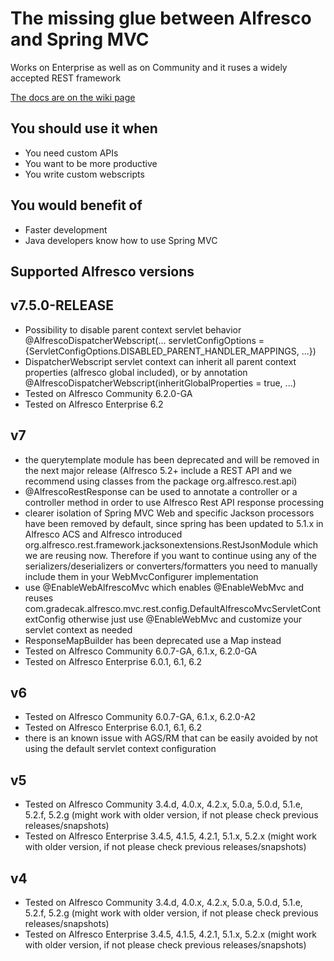 The missing glue between Alfresco and Spring MVC
===
Works on Enterprise as well as on Community and it ruses a widely accepted REST framework

[The docs are on the wiki page](https://github.com/dgradecak/alfresco-mvc/wiki)

You should use it when
-
- You need custom APIs
- You want to be more productive
- You write custom webscripts

You would benefit of
-
- Faster development
- Java developers know how to use Spring MVC


Supported Alfresco versions
----
v7.5.0-RELEASE
-
- Possibility to disable parent context servlet behavior @AlfrescoDispatcherWebscript(... servletConfigOptions = {ServletConfigOptions.DISABLED_PARENT_HANDLER_MAPPINGS, ...})
- DispatcherWebscript servlet context can inherit all parent context properties (alfresco global included), or by annotation @AlfrescoDispatcherWebscript(inheritGlobalProperties = true, ...)  
- Tested on Alfresco Community 6.2.0-GA
- Tested on Alfresco Enterprise  6.2

v7
-
- the querytemplate module has been deprecated and will be removed in the next major release (Alfresco 5.2+ include a REST API and we recommend using classes from the package org.alfresco.rest.api)
- @AlfrescoRestResponse can be used to annotate a controller or a controller method in order to use Alfresco Rest API response processing
- clearer isolation of Spring MVC Web and specific Jackson processors have been removed by default, since spring has been updated to 5.1.x in Alfresco ACS and Alfresco introduced org.alfresco.rest.framework.jacksonextensions.RestJsonModule which we are reusing now. 
  Therefore if you want to continue using any of the serializers/deserializers or converters/formatters you need to manually include them in your WebMvcConfigurer implementation   
- use @EnableWebAlfrescoMvc which enables @EnableWebMvc and reuses com.gradecak.alfresco.mvc.rest.config.DefaultAlfrescoMvcServletContextConfig otherwise just use @EnableWebMvc and customize your servlet context as needed
- ResponseMapBuilder has been deprecated use a Map instead
- Tested on Alfresco Community 6.0.7-GA, 6.1.x, 6.2.0-GA
- Tested on Alfresco Enterprise 6.0.1, 6.1, 6.2

v6
-
- Tested on Alfresco Community 6.0.7-GA, 6.1.x, 6.2.0-A2
- Tested on Alfresco Enterprise 6.0.1, 6.1, 6.2
- there is an known issue with AGS/RM that can be easily avoided by not using the default servlet context configuration

v5
-
- Tested on Alfresco Community 3.4.d, 4.0.x, 4.2.x, 5.0.a, 5.0.d, 5.1.e, 5.2.f, 5.2.g (might work with older version, if not please check previous releases/snapshots)
- Tested on Alfresco Enterprise 3.4.5, 4.1.5, 4.2.1, 5.1.x, 5.2.x (might work with older version, if not please check previous releases/snapshots)

v4
-
- Tested on Alfresco Community 3.4.d, 4.0.x, 4.2.x, 5.0.a, 5.0.d, 5.1.e, 5.2.f, 5.2.g (might work with older version, if not please check previous releases/snapshots)
- Tested on Alfresco Enterprise 3.4.5, 4.1.5, 4.2.1, 5.1.x, 5.2.x (might work with older version, if not please check previous releases/snapshots)

